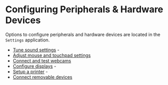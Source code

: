 # Configuring Peripherals & Hardware Devices

Options to configure peripherals and hardware devices are located in the `Settings` application.

- [Tune sound settings]() - 
- [Adjust mouse and touchpad settings]()
- [Connect and test webcams]()
- [Configure displays]() - 
- [Setup a printer]() - 
- [Connect removable devices]()